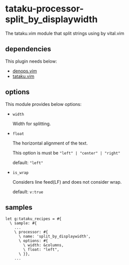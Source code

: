 # tataku-processor-split_by_displaywidth

The tataku.vim module that split strings using by vital.vim


## dependencies

This plugin needs below:

- [denops.vim](https://github.com/vim-denops/denops.vim)
- [tataku.vim](https://github.com/Omochice/tataku.vim)

## options

This module provides below options:

- `width`

  Width for splitting.

- `float`

  The horizontal alignment of the text.

  This option is must be `"left" | "center" | "right"`

  default: `"left"`

- `is_wrap`

  Considers line feed(LF) and does not consider wrap.

  default: `v:true`

## samples

```vim
let g:tataku_recipes = #{
  \ sample: #{
    ...
    \ processor: #{
      \ name: 'split_by_displaywidth',
      \ options: #{ 
        \ width: &columns,
        \ float: "left",
      \ }},
    ...
```
